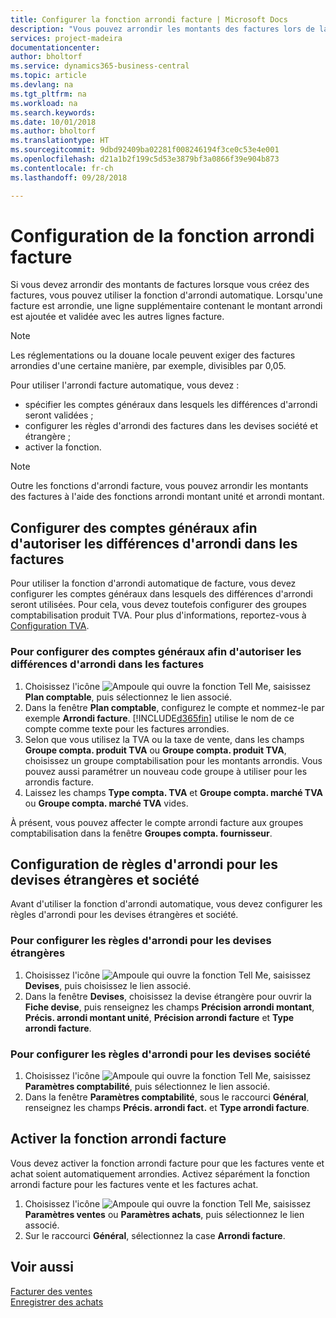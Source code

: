 ```yaml
---
title: Configurer la fonction arrondi facture | Microsoft Docs
description: "Vous pouvez arrondir les montants des factures lors de la création de celles-ci. De plus, les réglementations ou la douane locale peuvent exiger des factures arrondies d'une certaine manière, par exemple, divisibles par 0,05."
services: project-madeira
documentationcenter: 
author: bholtorf
ms.service: dynamics365-business-central
ms.topic: article
ms.devlang: na
ms.tgt_pltfrm: na
ms.workload: na
ms.search.keywords: 
ms.date: 10/01/2018
ms.author: bholtorf
ms.translationtype: HT
ms.sourcegitcommit: 9dbd92409ba02281f008246194f3ce0c53e4e001
ms.openlocfilehash: d21a1b2f199c5d53e3879bf3a0866f39e904b873
ms.contentlocale: fr-ch
ms.lasthandoff: 09/28/2018

---
```

# <a name="set-up-invoice-rounding"></a>Configuration de la fonction arrondi facture
Si vous devez arrondir des montants de factures lorsque vous créez des factures, vous pouvez utiliser la fonction d'arrondi automatique. Lorsqu'une facture est arrondie, une ligne supplémentaire contenant le montant arrondi est ajoutée et validée avec les autres lignes facture.

> [!NOTE]  
>  Les réglementations ou la douane locale peuvent exiger des factures arrondies d'une certaine manière, par exemple, divisibles par 0,05.  

Pour utiliser l'arrondi facture automatique, vous devez :  

* spécifier les comptes généraux dans lesquels les différences d'arrondi seront validées ;  
* configurer les règles d'arrondi des factures dans les devises société et étrangère ;  
* activer la fonction.  

> [!NOTE]  
>  Outre les fonctions d'arrondi facture, vous pouvez arrondir les montants des factures à l'aide des fonctions arrondi montant unité et arrondi montant.  

## <a name="set-up-general-ledger-accounts-for-invoice-rounding-differences"></a>Configurer des comptes généraux afin d'autoriser les différences d'arrondi dans les factures
Pour utiliser la fonction d'arrondi automatique de facture, vous devez configurer les comptes généraux dans lesquels des différences d'arrondi seront utilisées. Pour cela, vous devez toutefois configurer des groupes comptabilisation produit TVA. Pour plus d'informations, reportez-vous à [Configuration TVA](finance-setup-vat.md).  

### <a name="to-set-up-general-ledger-accounts-for-invoice-rounding-differences"></a>Pour configurer des comptes généraux afin d'autoriser les différences d'arrondi dans les factures  
1. Choisissez l'icône ![Ampoule qui ouvre la fonction Tell Me](media/ui-search/search_small.png "Dites-moi ce que vous voulez faire"), saisissez **Plan comptable**, puis sélectionnez le lien associé.  
2. Dans la fenêtre **Plan comptable**, configurez le compte et nommez-le par exemple **Arrondi facture**. [!INCLUDE[d365fin](includes/d365fin_md.md)] utilise le nom de ce compte comme texte pour les factures arrondies.  
3. Selon que vous utilisez la TVA ou la taxe de vente, dans les champs **Groupe compta. produit TVA** ou **Groupe compta. produit TVA**, choisissez un groupe comptabilisation pour les montants arrondis. Vous pouvez aussi paramétrer un nouveau code groupe à utiliser pour les arrondis facture.
4. Laissez les champs **Type compta. TVA** et **Groupe compta. marché TVA** ou **Groupe compta. marché TVA** vides. <!-- Why do we say to leave these blank, when there are a lot of other fields we also leave blank but don't mention? -->  

À présent, vous pouvez affecter le compte arrondi facture aux groupes comptabilisation dans la fenêtre **Groupes compta. fournisseur**.  <!-- Why only the vendor posting groups? -->

## <a name="set-up-rounding-for-foreign-and-local-currencies"></a>Configuration de règles d'arrondi pour les devises étrangères et société
Avant d'utiliser la fonction d'arrondi automatique, vous devez configurer les règles d'arrondi pour les devises étrangères et société.

### <a name="to-set-up-rounding-for-foreign-currencies"></a>Pour configurer les règles d'arrondi pour les devises étrangères  
1. Choisissez l'icône ![Ampoule qui ouvre la fonction Tell Me](media/ui-search/search_small.png "Dites-moi ce que vous voulez faire"), saisissez **Devises**, puis choisissez le lien associé.  
2. Dans la fenêtre **Devises**, choisissez la devise étrangère pour ouvrir la **Fiche devise**, puis renseignez les champs **Précision arrondi montant**, **Précis. arrondi montant unité**, **Précision arrondi facture** et **Type arrondi facture**.

### <a name="to-set-up-rounding-for-your-local-currency"></a>Pour configurer les règles d'arrondi pour les devises société
1. Choisissez l'icône ![Ampoule qui ouvre la fonction Tell Me](media/ui-search/search_small.png "Dites-moi ce que vous voulez faire"), saisissez **Paramètres comptabilité**, puis sélectionnez le lien associé.  
2. Dans la fenêtre **Paramètres comptabilité**, sous le raccourci **Général**, renseignez les champs **Précis. arrondi fact.** et **Type arrondi facture**.  

## <a name="activate-the-invoice-rounding-function"></a>Activer la fonction arrondi facture  
Vous devez activer la fonction arrondi facture pour que les factures vente et achat soient automatiquement arrondies. Activez séparément la fonction arrondi facture pour les factures vente et les factures achat.

1. Choisissez l'icône ![Ampoule qui ouvre la fonction Tell Me](media/ui-search/search_small.png "Dites-moi ce que vous voulez faire"), saisissez **Paramètres ventes** ou **Paramètres achats**, puis sélectionnez le lien associé.  
2. Sur le raccourci **Général**, sélectionnez la case **Arrondi facture**.  

## <a name="see-also"></a>Voir aussi  
[Facturer des ventes](sales-how-invoice-sales.md)  
[Enregistrer des achats](purchasing-how-record-purchases.md)

